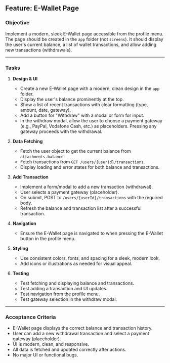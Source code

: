 ## Feature: E-Wallet Page

### Objective
Implement a modern, sleek E-Wallet page accessible from the profile menu. The page should be created in the `app` folder (not `screens`). It should display the user's current balance, a list of wallet transactions, and allow adding new transactions (withdrawals).

---

### Tasks

1. **Design & UI**
   - Create a new E-Wallet page with a modern, clean design in the `app` folder.
   - Display the user's balance prominently at the top.
   - Show a list of recent transactions with clear formatting (type, amount, date, gateway).
   - Add a button for "Withdraw" with a modal or form for input.
   - In the withdraw modal, allow the user to choose a payment gateway (e.g., PayPal, Vodafone Cash, etc.) as placeholders. Pressing any gateway proceeds with the withdrawal.

2. **Data Fetching**
   - Fetch the user object to get the current balance from `attachments.balance`.
   - Fetch transactions from `GET /users/{userId}/transactions`.
   - Display loading and error states for both balance and transactions.

3. **Add Transaction**
   - Implement a form/modal to add a new transaction (withdrawal).
   - User selects a payment gateway (placeholder).
   - On submit, POST to `/users/{userId}/transactions` with the required body.
   - Refresh the balance and transaction list after a successful transaction.

4. **Navigation**
   - Ensure the E-Wallet page is navigated to when pressing the E-Wallet button in the profile menu.

5. **Styling**
   - Use consistent colors, fonts, and spacing for a sleek, modern look.
   - Add icons or illustrations as needed for visual appeal.

6. **Testing**
   - Test fetching and displaying balance and transactions.
   - Test adding a transaction and UI updates.
   - Test navigation from the profile menu.
   - Test gateway selection in the withdraw modal.

---

### Acceptance Criteria

- E-Wallet page displays the correct balance and transaction history.
- User can add a new withdrawal transaction and select a payment gateway (placeholder).
- UI is modern, clean, and responsive.
- All data is fetched and updated correctly after actions.
- No major UI or functional bugs.